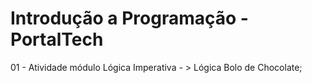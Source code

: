 # Introdução a Programação - PortalTech 


01 - Atividade módulo Lógica Imperativa - > Lógica Bolo de Chocolate;

